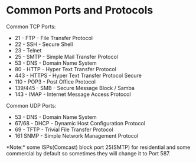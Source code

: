 # Common Ports and Protocols

Common TCP Ports:

* 21 - FTP - File Transfer Protocol
* 22 - SSH - Secure Shell
* 23 - Telnet
* 25 - SMTP - Simple Mail Transfer Protocol
* 53 - DNS - Domain Name System
* 80 - HTTP - Hyper Text Transfer Protocol
* 443 - HTTPS - Hyper Text Transfer Protocol Secure
* 110 - POP3 - Post Office Protocol
* 139/445 - SMB - Secure Message Block / Samba
* 143 - IMAP - Internet Message Access Protocol

Common UDP Ports:&#x20;

* 53 - DNS - Domain Name System
* 67/68 - DHCP - Dynamic Host Configuration Protocol
* 69 - TFTP - Trivial File Transfer Protocol
* 161 SNMP - Simple Network Management Protocol

\*Note:\* some ISPs(Comcast) block port 25(SMTP) for residential and some commercial by default so sometimes they will change it to Port 587.
